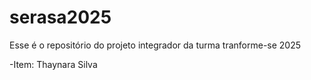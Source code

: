 # serasa2025
Esse é o repositório do projeto integrador da turma tranforme-se 2025


-Item: Thaynara Silva 